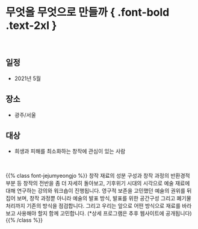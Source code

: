 # 무엇을 무엇으로 만들까 { .font-bold .text-2xl }

<br/>

## **일정**
 - 2021년 5월

## **장소**
 - 광주/서울

## **대상**
 - 희생과 피해를 최소화하는 창작에 관심이 있는 사람

<br/>

{{% class font-jejumyeongjo %}}
창작 재료의 성분 구성과 창작 과정의 반환경적 부분 등 창작의 전반을 좀 더 자세히 돌아보고, 기후위기 시대의 시각으로 예술 재료에 대해 연구하는 강의와 워크숍이 진행됩니다. 영구적 보존을 고민했던 예술의 권위를 뒤집어 보며, 창작 과정뿐 아니라 예술의 발표 방식, 발표를 위한 공간구성 그리고 폐기물 처리까지 기존의 방식을 점검합니다. 그리고 우리는 앞으로 어떤 방식으로 재료를 바라보고 사용해야 할지 함께 고민합니다.
(*상세 프로그램은 추후 웹사이트에 공개됩니다)
{{% /class %}}
<br/>

